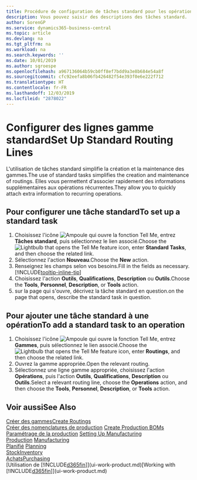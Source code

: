 ```yaml
---
title: Procédure de configuration de tâches standard pour les opérations | Microsoft Docs
description: Vous pouvez saisir des descriptions des tâches standard.
author: SorenGP
ms.service: dynamics365-business-central
ms.topic: article
ms.devlang: na
ms.tgt_pltfrm: na
ms.workload: na
ms.search.keywords: ''
ms.date: 10/01/2019
ms.author: sgroespe
ms.openlocfilehash: a967136064b59cb0ff8ef7bdd9a3e8b684e54a8f
ms.sourcegitcommit: cfc92eefa8b06fb426482f54e393f0e6e222f712
ms.translationtype: HT
ms.contentlocale: fr-FR
ms.lasthandoff: 12/03/2019
ms.locfileid: "2878022"
---
```

# <a name="set-up-standard-routing-lines"></a><span data-ttu-id="2a450-103">Configurer des lignes gamme standard</span><span class="sxs-lookup"><span data-stu-id="2a450-103">Set Up Standard Routing Lines</span></span>
<span data-ttu-id="2a450-104">L'utilisation de tâches standard simplifie la création et la maintenance des gammes.</span><span class="sxs-lookup"><span data-stu-id="2a450-104">The use of standard tasks simplifies the creation and maintenance of routings.</span></span> <span data-ttu-id="2a450-105">Elles vous permettent d'associer rapidement des informations supplémentaires aux opérations récurrentes.</span><span class="sxs-lookup"><span data-stu-id="2a450-105">They allow you to quickly attach extra information to recurring operations.</span></span>

## <a name="to-set-up-a-standard-task"></a><span data-ttu-id="2a450-106">Pour configurer une tâche standard</span><span class="sxs-lookup"><span data-stu-id="2a450-106">To set up a standard task</span></span>
1. <span data-ttu-id="2a450-107">Choisissez l'icône ![Ampoule qui ouvre la fonction Tell Me](media/ui-search/search_small.png "Dites-moi ce que vous voulez faire"), entrez **Tâches standard**, puis sélectionnez le lien associé.</span><span class="sxs-lookup"><span data-stu-id="2a450-107">Choose the ![Lightbulb that opens the Tell Me feature](media/ui-search/search_small.png "Tell me what you want to do") icon, enter **Standard Tasks**, and then choose the related link.</span></span>
2. <span data-ttu-id="2a450-108">Sélectionnez l'action **Nouveau**.</span><span class="sxs-lookup"><span data-stu-id="2a450-108">Choose the **New** action.</span></span>
3. <span data-ttu-id="2a450-109">Renseignez les champs selon vos besoins.</span><span class="sxs-lookup"><span data-stu-id="2a450-109">Fill in the fields as necessary.</span></span> [!INCLUDE[tooltip-inline-tip](includes/tooltip-inline-tip_md.md)]
4. <span data-ttu-id="2a450-110">Choisissez l'action **Outils**, **Qualifications**, **Description** ou **Outils**.</span><span class="sxs-lookup"><span data-stu-id="2a450-110">Choose the **Tools**, **Personnel**, **Description**, or **Tools** action.</span></span>
5. <span data-ttu-id="2a450-111">sur la page qui s'ouvre, décrivez la tâche standard en question.</span><span class="sxs-lookup"><span data-stu-id="2a450-111">on the page that opens, describe the standard task in question.</span></span>

## <a name="to-add-a-standard-task-to-an-operation"></a><span data-ttu-id="2a450-112">Pour ajouter une tâche standard à une opération</span><span class="sxs-lookup"><span data-stu-id="2a450-112">To add a standard task to an operation</span></span>
1. <span data-ttu-id="2a450-113">Choisissez l'icône ![Ampoule qui ouvre la fonction Tell Me](media/ui-search/search_small.png "Dites-moi ce que vous voulez faire"), entrez **Gammes**, puis sélectionnez le lien associé.</span><span class="sxs-lookup"><span data-stu-id="2a450-113">Choose the ![Lightbulb that opens the Tell Me feature](media/ui-search/search_small.png "Tell me what you want to do") icon, enter **Routings**, and then choose the related link.</span></span>
2. <span data-ttu-id="2a450-114">Ouvrez la gamme appropriée.</span><span class="sxs-lookup"><span data-stu-id="2a450-114">Open the relevant routing.</span></span>
3. <span data-ttu-id="2a450-115">Sélectionnez une ligne gamme appropriée, choisissez l'action **Opérations**, puis l'action **Outils**, **Qualifications**, **Description** ou **Outils**.</span><span class="sxs-lookup"><span data-stu-id="2a450-115">Select a relevant routing line, choose the **Operations** action, and then choose the **Tools**, **Personnel**, **Description**, or **Tools** action.</span></span>

## <a name="see-also"></a><span data-ttu-id="2a450-116">Voir aussi</span><span class="sxs-lookup"><span data-stu-id="2a450-116">See Also</span></span>  
[<span data-ttu-id="2a450-117">Créer des gammes</span><span class="sxs-lookup"><span data-stu-id="2a450-117">Create Routings</span></span>](production-how-to-create-routings.md)  
<span data-ttu-id="2a450-118">[Créer des nomenclatures de production](production-how-to-create-production-boms.md)   </span><span class="sxs-lookup"><span data-stu-id="2a450-118">[Create Production BOMs](production-how-to-create-production-boms.md)   </span></span>  
<span data-ttu-id="2a450-119">[Paramétrage de la production](production-configure-production-processes.md) </span><span class="sxs-lookup"><span data-stu-id="2a450-119">[Setting Up Manufacturing](production-configure-production-processes.md) </span></span>  
<span data-ttu-id="2a450-120">[Production](production-manage-manufacturing.md)  </span><span class="sxs-lookup"><span data-stu-id="2a450-120">[Manufacturing](production-manage-manufacturing.md)  </span></span>  
<span data-ttu-id="2a450-121">[Planifié](production-planning.md) </span><span class="sxs-lookup"><span data-stu-id="2a450-121">[Planning](production-planning.md) </span></span>  
[<span data-ttu-id="2a450-122">Stock</span><span class="sxs-lookup"><span data-stu-id="2a450-122">Inventory</span></span>](inventory-manage-inventory.md)  
[<span data-ttu-id="2a450-123">Achats</span><span class="sxs-lookup"><span data-stu-id="2a450-123">Purchasing</span></span>](purchasing-manage-purchasing.md)  
<span data-ttu-id="2a450-124">[Utilisation de [!INCLUDE[d365fin](includes/d365fin_md.md)]](ui-work-product.md)</span><span class="sxs-lookup"><span data-stu-id="2a450-124">[Working with [!INCLUDE[d365fin](includes/d365fin_md.md)]](ui-work-product.md)</span></span>  
